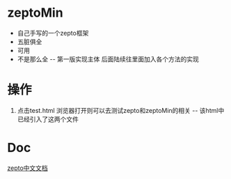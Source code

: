 # zeptoMin
* 自己手写的一个zepto框架
* 五脏俱全
* 可用
* 不是那么全 -- 第一版实现主体 后面陆续往里面加入各个方法的实现

# 操作
1. 点击test.html 浏览器打开则可以去测试zepto和zeptoMin的相关 -- 该html中已经引入了这两个文件

# Doc
[zepto中文文档](http://www.css88.com/doc/zeptojs_api/#$())